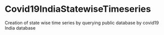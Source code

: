 # Covid19IndiaStatewiseTimeseries
Creation of state wise time series by querying public database by covid19 India database
